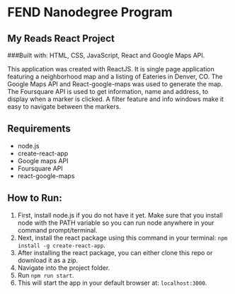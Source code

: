 # FEND Nanodegree Program
## My Reads React Project

###Built with: HTML, CSS, JavaScript, React and Google Maps API.

This application was created with ReactJS. It is single page application featuring a neighborhood map and a listing of Eateries in Denver, CO. The Google Maps API and React-google-maps was used to generate the map. The Foursquare API is used to get information, name and address, to display when a marker is clicked. A filter feature and info windows make it easy to navigate between the markers.

## Requirements

* node.js
* create-react-app
* Google maps API
* Foursquare API
* react-google-maps

## How to Run:

1. First, install node.js if you do not have it yet.
Make sure that you install node with the PATH variable so you can run node anywhere in your command prompt/terminal.
2. Next, install the react package using this command in your terminal: `npm install -g create-react-app`.
3. After installing the react package, you can either clone this repo or download it as a zip.
4. Navigate into the project folder.
5. Run `npm run start`.
6. This will start the app in your default browser at: `localhost:3000`.
